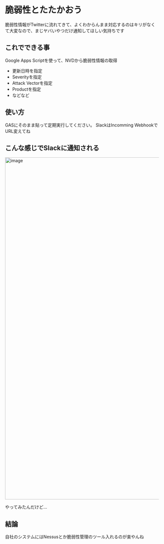 # 脆弱性とたたかおう
脆弱性情報がTwitterに流れてきて、よくわからんまま対応するのはキリがなくて大変なので、まじヤバいやつだけ通知してほしい気持ちです

## これでできる事
Google Apps Scriptを使って、NVDから脆弱性情報の取得
  - 更新日時を指定
  - Severityを指定
  - Attack Vectorを指定
  - Productを指定
  - などなど

## 使い方
GASにそのまま貼って定期実行してください。
SlackはIncomming WebhookでURL変えてね

## こんな感じでSlackに通知される
<img width="1117" alt="image" src="https://user-images.githubusercontent.com/66484626/151504308-6eb7b077-b9cb-4ac5-a336-7500995ffaaf.png">

やってみたんだけど…

## 結論
自社のシステムにはNessusとか脆弱性管理のツール入れるのが楽やんね
